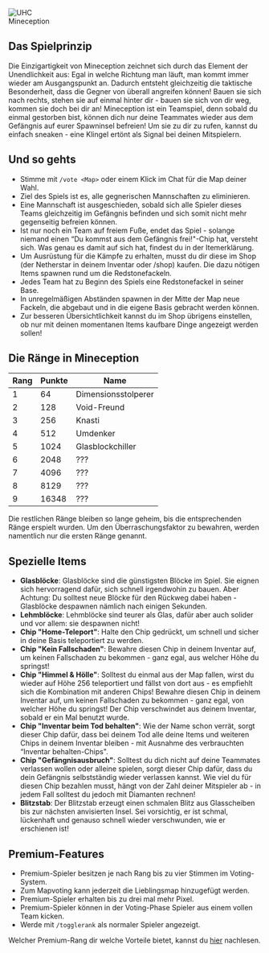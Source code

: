 <div class="banner-wrapper">
    <img alt="UHC" src="../img/Mineception.png">
    <div class="banner-text">Mineception</div>
</div>

## Das Spielprinzip
Die Einzigartigkeit von Mineception zeichnet sich durch das Element der Unendlichkeit aus: Egal in welche Richtung man läuft, man kommt immer wieder am Ausgangspunkt an.
Dadurch entsteht gleichzeitig die taktische Besonderheit, dass die Gegner von überall angreifen können! Bauen sie sich nach rechts, stehen sie auf einmal hinter dir - 
bauen sie sich von dir weg, kommen sie doch bei dir an! Mineception ist ein Teamspiel, denn sobald du einmal gestorben bist, können dich nur deine Teammates wieder 
aus dem Gefängnis auf eurer Spawninsel befreien! Um sie zu dir zu rufen, kannst du einfach sneaken - eine Klingel ertönt als Signal bei deinen Mitspielern.

## Und so gehts
- Stimme mit `/vote <Map>` oder einem Klick im Chat für die Map deiner Wahl.
- Ziel des Spiels ist es, alle gegnerischen Mannschaften zu eliminieren. 
- Eine Mannschaft ist ausgeschieden, sobald sich alle Spieler dieses Teams gleichzeitig im Gefängnis befinden und sich somit nicht mehr gegenseitig befreien können. 
- Ist nur noch ein Team auf freiem Fuße, endet das Spiel - solange niemand einen “Du kommst aus dem Gefängnis frei!"-Chip hat, versteht sich. Was genau es damit auf sich hat, findest du in der Itemerklärung.
- Um Ausrüstung für die Kämpfe zu erhalten, musst du dir diese im Shop (der Netherstar in deinem Inventar oder /shop) kaufen. Die dazu nötigen Items spawnen rund um die Redstonefackeln.
- Jedes Team hat zu Beginn des Spiels eine Redstonefackel in seiner Base.
- In unregelmäßigen Abständen spawnen in der Mitte der Map neue Fackeln, die abgebaut und in die eigene Basis gebracht werden können.
- Zur besseren Übersichtlichkeit kannst du im Shop übrigens einstellen, ob nur mit deinen momentanen Items kaufbare Dinge angezeigt werden sollen!

## Die Ränge in Mineception

| Rang | Punkte | Name |
| ------ | ------ | ------ |
| 1 | 64 | Dimensionsstolperer |
| 2 | 128 | Void-Freund |
| 3 | 256 | Knasti |
| 4 | 512 | Umdenker |
| 5 | 1024 | Glasblockchiller |
| 6 | 2048 | ??? |
| 7 | 4096 | ??? |
| 8 | 8129 | ??? |
| 9 | 16348 | ??? |

Die restlichen Ränge bleiben so lange geheim, bis die entsprechenden Ränge erspielt wurden. Um den Überraschungsfaktor zu bewahren, werden namentlich nur die ersten Ränge genannt.

## Spezielle Items
- <strong>Glasblöcke</strong>: Glasblöcke sind die günstigsten Blöcke im Spiel. Sie eignen sich hervorragend dafür, sich schnell irgendwohin zu bauen.
 Aber Achtung: Du solltest neue Blöcke für den Rückweg dabei haben - Glasblöcke despawnen nämlich nach einigen Sekunden.
- <strong>Lehmblöcke</strong>: Lehmblöcke sind teurer als Glas, dafür aber auch solider und vor allem: sie despawnen nicht!
- <strong>Chip "Home-Teleport"</strong>: Halte den Chip gedrückt, um schnell und sicher in deine Basis teleportiert zu werden.
- <strong>Chip "Kein Fallschaden"</strong>: Bewahre diesen Chip in deinem Inventar auf, um keinen Fallschaden zu bekommen - ganz egal, aus welcher Höhe du springst!
- <strong>Chip "Himmel & Hölle"</strong>: Solltest du einmal aus der Map fallen, wirst du wieder auf Höhe 256 teleportiert und fällst von dort aus - es empfiehlt sich die Kombination mit anderen Chips! 
Bewahre diesen Chip in deinem Inventar auf, um keinen Fallschaden zu bekommen - ganz egal, von welcher Höhe du springst!
Der Chip verschwindet aus deinem Inventar, sobald er ein Mal benutzt wurde.
- <strong>Chip "Inventar beim Tod behalten"</strong>: Wie der Name schon verrät, sorgt dieser Chip dafür, dass bei deinem Tod alle deine Items und weiteren Chips in deinem Inventar bleiben - mit Ausnahme des verbrauchten “Inventar behalten-Chips".
- <strong>Chip "Gefängnisausbruch"</strong>: Solltest du dich nicht auf deine Teammates verlassen wollen oder alleine spielen, sorgt dieser Chip dafür, dass du dein Gefängnis selbstständig wieder verlassen kannst. 
Wie viel du für diesen Chip bezahlen musst, hängt von der Zahl deiner Mitspieler ab - in jedem Fall solltest du jedoch mit Diamanten rechnen!
- <strong>Blitzstab</strong>: Der Blitzstab erzeugt einen schmalen Blitz aus Glasscheiben bis zur nächsten anvisierten Insel. Sei vorsichtig, er ist schmal, lückenhaft und genauso schnell wieder verschwunden, wie er erschienen ist!

## Premium-Features
- Premium-Spieler besitzen je nach Rang bis zu vier Stimmen im Voting-System.
- Zum Mapvoting kann jederzeit die Lieblingsmap hinzugefügt werden.
- Premium-Spieler erhalten bis zu drei mal mehr Pixel.
- Premium-Spieler können in der Voting-Phase Spieler aus einem vollen Team kicken.
- Werde mit `/togglerank` als normaler Spieler angezeigt.

Welcher Premium-Rang dir welche Vorteile bietet, kannst du [hier](/ranks/premium/) nachlesen.